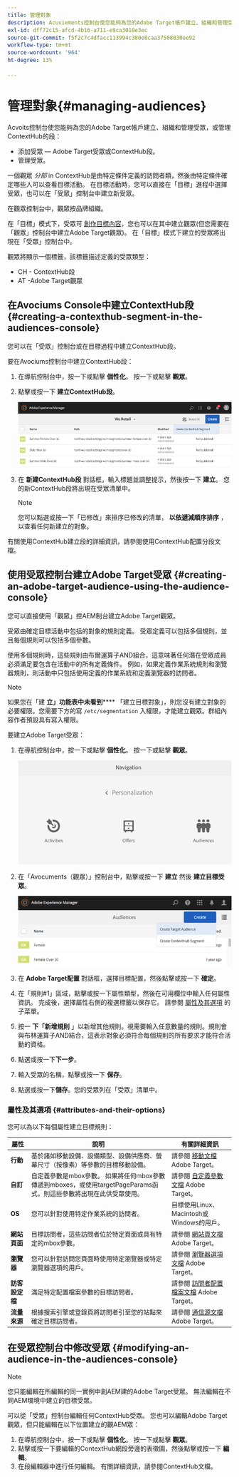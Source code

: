 ```yaml
---
title: 管理對象
description: Acuviements控制台使您能夠為您的Adobe Target帳戶建立、組織和管理受眾，或管理ContextHub的段
exl-id: dff72c15-afcd-4b16-a711-e9ca3010e3ec
source-git-commit: f5f2c7c4dfacc113994c380e8caa37508030ee92
workflow-type: tm+mt
source-wordcount: '964'
ht-degree: 13%

---
```


# 管理對象{#managing-audiences}

Acvoits控制台使您能夠為您的Adobe Target帳戶建立、組織和管理受眾，或管理ContextHub的段：

* 添加受眾 — Adobe Target受眾或ContextHub段。
* 管理受眾。

一個觀眾 *分部* in ContextHub是由特定條件定義的訪問者類，然後由特定條件確定哪些人可以查看目標活動。 在目標活動時，您可以直接在「目標」進程中選擇受眾，也可以在「受眾」控制台中建立新受眾。

在觀眾控制台中，觀眾按品牌組織。

在「目標」模式下，受眾可 [創作目標內容](/help/sites-cloud/authoring/personalization/targeted-content.md)，您也可以在其中建立觀眾(但您需要在「觀眾」控制台中建立Adobe Target觀眾)。 在「目標」模式下建立的受眾將出現在「受眾」控制台中。

觀眾將顯示一個標籤，該標籤描述定義的受眾類型：

* CH - ContextHub段
* AT -Adobe Target觀眾

## 在Avociums Console中建立ContextHub段 {#creating-a-contexthub-segment-in-the-audiences-console}

您可以在「受眾」控制台或在目標過程中建立ContextHub段。

要在Avociums控制台中建立ContextHub段：

1. 在導航控制台中，按一下或點擊 **個性化**。 按一下或點擊 **觀眾**。
1. 點擊或按一下 **建立ContextHub段**。

   ![建立段](/help/sites-cloud/authoring/assets/audiences-create-segment.png)

1. 在 **新建ContextHub段** 對話框，輸入標題並調整提示，然後按一下 **建立**。 您的新ContextHub段將出現在受眾清單中。

   >[!NOTE]
   >
   >您可以點選或按一下「已修改」來排序已修改的清單， **以依遞減順序排序** ，以查看任何新建立的對象。

有關使用ContextHub建立段的詳細資訊，請參閱使用ContextHub配置分段文檔。 <!--For further detail about creating segments using ContextHub, please see the [Configuring Segmentation with ContextHub](/help/sites-administering/segmentation.md) documentation.-->

## 使用受眾控制台建立Adobe Target受眾 {#creating-an-adobe-target-audience-using-the-audience-console}

您可以直接使用「觀眾」控AEM制台建立Adobe Target觀眾。

受眾由確定目標活動中包括的對象的規則定義。 受眾定義可以包括多個規則，並且每個規則可以包括多個參數。

使用多個規則時，這些規則由布爾運算子AND組合，這意味著任何潛在受眾成員必須滿足要包含在活動中的所有定義條件。 例如，如果定義作業系統規則和瀏覽器規則，則活動中只包括使用定義的作業系統和定義瀏覽器的訪問者。

>[!NOTE]
>
>如果您在「建 **立」功能表中未看到****** 「建立目標對象」，則您沒有建立對象的必要權限。您需要下方的寫 `/etc/segmentation` 入權限，才能建立觀眾。群組內容作者預設具有寫入權限。

要建立Adobe Target受眾：

1. 在導航控制台中，按一下或點擊 **個性化**。 按一下或點擊 **觀眾**。

   ![導航到受眾](/help/sites-cloud/authoring/assets/audiences-navigation.png)

1. 在「Avocuments（觀眾）」控制台中，點擊或按一下 **建立** 然後 **建立目標受眾**。

   ![建立目標受眾](/help/sites-cloud/authoring/assets/audiences-create-target.png)

1. 在 **Adobe Target配置** 對話框，選擇目標配置，然後點擊或按一下 **確定**。
1. 在「規則#1」區域，點擊或按一下屬性類型，然後在可用欄位中輸入任何屬性資訊。 完成後，選擇屬性右側的複選標籤以保存它。 請參閱 [屬性及其選項](#attributes-and-their-options) 的子菜單。
1. 按一 **下「新增規則** 」以新增其他規則。視需要輸入任意數量的規則。規則會與布林運算子AND結合，這表示對象必須符合每個規則的所有要求才能符合活動的資格。
1. 點選或按一下&#x200B;**下一步**。
1. 輸入受眾的名稱，點擊或按一下 **保存**。
1. 點選或按一下&#x200B;**儲存**。您的受眾列在「受眾」清單中。

### 屬性及其選項 {#attributes-and-their-options}

您可以為以下每個屬性建立目標規則：

| **屬性** | **說明** | **有關詳細資訊** |
|---|---|---|
| **行動** | 基於諸如移動設備、設備類型、設備供應商、螢幕尺寸（按像素）等參數的目標移動設備。 | 請參閱 [移動文檔](https://experienceleague.adobe.com/docs/target/using/audiences/create-audiences/categories-audiences/mobile.html) Adobe Target。 |
| **自訂** | 自定義參數是mbox參數。 如果將任何mbox參數傳遞到mboxes，或使用targetPageParams函式，則這些參數將出現在此供受眾使用。 | 請參閱 [自定義參數文檔](https://experienceleague.adobe.com/docs/target/using/audiences/create-audiences/categories-audiences/custom-parameters.html) Adobe Target。 |
| **OS** | 您可以針對使用特定作業系統的訪問者。 | 目標使用Linux、Macintosh或Windows的用戶。 |
| **網站頁面** | 目標訪問者，這些訪問者位於特定頁面或具有特定的mbox參數。 | 請參閱 [網站頁文檔](https://experienceleague.adobe.com/docs/target/using/audiences/create-audiences/categories-audiences/site-pages.html) Adobe Target。 |
| **瀏覽器** | 您可以針對訪問您頁面時使用特定瀏覽器或特定瀏覽器選項的用戶。 | 請參閱 [瀏覽器選項文檔](https://experienceleague.adobe.com/docs/target/using/audiences/create-audiences/categories-audiences/browser.html) Adobe Target。 |
| **訪客設定檔** | 滿足特定配置檔案參數的目標訪問者。 | 請參閱 [訪問者配置檔案文檔](https://experienceleague.adobe.com/docs/target/using/audiences/visitor-profiles/visitor-profile.html) Adobe Target。 |
| **流量來源** | 根據搜索引擎或登錄頁將訪問者引至您的站點來確定目標訪問者。 | 請參閱 [通信源文檔](https://experienceleague.adobe.com/docs/target/using/audiences/create-audiences/categories-audiences/traffic-sources.html) Adobe Target。 |

## 在受眾控制台中修改受眾 {#modifying-an-audience-in-the-audiences-console}

>[!NOTE]
>
>您只能編輯在所編輯的同一實例中創AEM建的Adobe Target受眾。 無法編輯在不同AEM環境中建立的目標受眾。

可以從「受眾」控制台編輯任何ContextHub受眾。 您也可以編輯Adobe Target觀眾，但只能編輯在以下位置建立的觀AEM眾：

1. 在導航控制台中，按一下或點擊 **個性化**。 按一下或點擊 **觀眾**。
1. 點擊或按一下要編輯的ContextHub網段旁邊的表徵圖，然後點擊或按一下 **編輯**。
1. 在段編輯器中進行任何編輯。 有關詳細資訊，請參閱ContextHub文檔。 <!--See the [ContextHub](/help/sites-administering/contexthub-config.md) documentation for more information.-->

